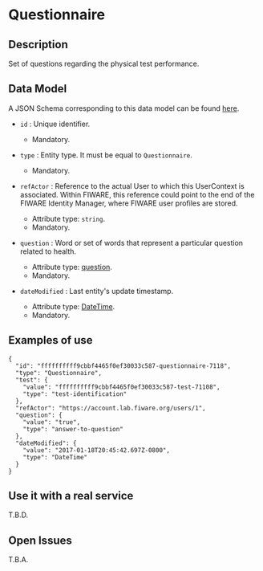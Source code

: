# Questionnaire

## Description

Set of questions regarding the physical test performance.

## Data Model

A JSON Schema corresponding to this data model can be found [here](https://github.com/netzahdzc/oHealth-Context/blob/master/schemas/Questionnaire/questionnaire-1.x.json).

+ `id` : Unique identifier. 
    + Mandatory.

+ `type` : Entity type. It must be equal to `Questionnaire`.
    + Mandatory.

+ `refActor` : Reference to the actual User to which this UserContext is associated. Within FIWARE, this reference could point to the end of the FIWARE Identity Manager, where FIWARE user profiles are stored.
    + Attribute type: `string`.
    + Mandatory.

+ `question` : Word or set of words that represent a particular question related to health.
    + Attribute type: [question](https://github.com/netzahdzc/oHealth-Context/blob/master/schemas/dataType/question-1.x.json).
    + Mandatory.  

+ `dateModified` : Last entity's update timestamp.
    + Attribute type: [DateTime](https://schema.org/DateTime).
    + Mandatory. 

## Examples of use

```
{
  "id": "ffffffffff9cbbf4465f0ef30033c587-questionnaire-7118",
  "type": "Questionnaire",
  "test": {
    "value": "ffffffffff9cbbf4465f0ef30033c587-test-71108",
    "type": "test-identification"
  },
  "refActor": "https://account.lab.fiware.org/users/1",
  "question": {
    "value": "true",
    "type": "answer-to-question"
  },
  "dateModified": {
    "value": "2017-01-18T20:45:42.697Z-0800",
    "type": "DateTime"
  }
}
```

    
## Use it with a real service

T.B.D.

## Open Issues

T.B.A.